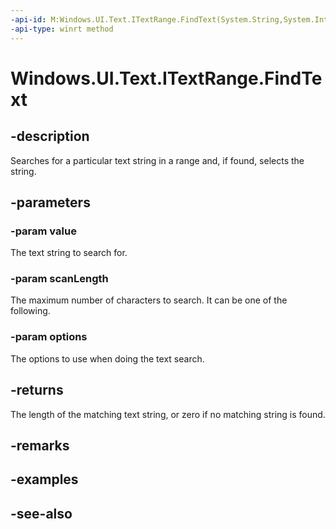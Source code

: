 ```yaml
---
-api-id: M:Windows.UI.Text.ITextRange.FindText(System.String,System.Int32,Windows.UI.Text.FindOptions)
-api-type: winrt method
---
```


<!-- Method syntax
public int FindText(System.String value, System.Int32 scanLength, Windows.UI.Text.FindOptions options)
-->

# Windows.UI.Text.ITextRange.FindText

## -description
Searches for a particular text string in a range and, if found, selects the string.



## -parameters
### -param value
The text string to search for.

### -param scanLength
The maximum number of characters to search. It can be one of the following.

### -param options
The options to use when doing the text search.

## -returns
The length of the matching text string, or zero if no matching string is found.

## -remarks


## -examples

## -see-also

